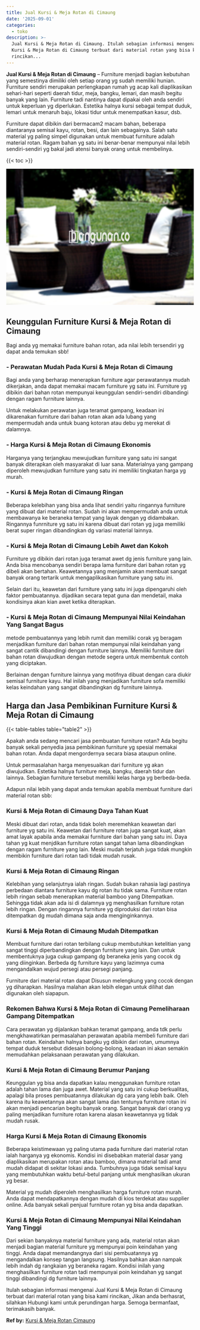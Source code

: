```yaml
---
title: Jual Kursi & Meja Rotan di Cimaung
date: '2025-09-01'
categories:
  - toko
description: >-
  Jual Kursi & Meja Rotan di Cimaung. Itulah sebagian informasi mengenai Jual
  Kursi & Meja Rotan di Cimaung terbuat dari material rotan yang bisa kami
  rincikan...
---
```


**Jual Kursi & Meja Rotan di Cimaung** – Furniture menjadi bagian kebutuhan yang semestinya dimiliki oleh setiap orang yg sudah memiliki hunian. Furniture sendiri merupakan perlengkapan rumah yg acap kali diaplikasikan sehari-hari seperti daerah tidur, meja, bangku, lemari, dan masih begitu banyak yang lain. Furniture tadi nantinya dapat dipakai oleh anda sendiri untuk keperluan yg diperlukan. Estetika halnya kursi sebagai tempat duduk, lemari untuk menaruh baju, lokasi tidur untuk menempatkan kasur, dsb.

Furniture dapat dibikin dari bermacam2 macam bahan, beberapa diantaranya semisal kayu, rotan, besi, dan lain sebagainya. Salah satu material yg paling simpel digunakan untuk membuat furniture adalah material rotan. Ragam bahan yg satu ini benar-benar mempunyai nilai lebih sendiri-sendiri yg bakal jadi atensi banyak orang untuk membelinya.

{{< toc >}}

![Jual Kursi & Meja Rotan di Cimaung](/images/kursi-meja-rotan-murah41.png)

## Keunggulan Furniture Kursi & Meja Rotan di Cimaung

Bagi anda yg memakai furniture bahan rotan, ada nilai lebih tersendiri yg dapat anda temukan sbb!

### \- Perawatan Mudah Pada Kursi & Meja Rotan di Cimaung

Bagi anda yang berharap menerapkan furniture agar perawatannya mudah dikerjakan, anda dapat memakai macam furniture yg satu ini. Furniture yg dibikin dari bahan rotan mempunyai keunggulan sendiri-sendiri dibandingi dengan ragam furniture lainnya.

Untuk melakukan perawatan juga teramat gampang, keadaan ini dikarenakan furniture dari bahan rotan akan ada lubang yang mempermudah anda untuk buang kotoran atau debu yg merekat di dalamnya.

### \- Harga Kursi & Meja Rotan di Cimaung Ekonomis

Harganya yang terjangkau mewujudkan furniture yang satu ini sangat banyak diterapkan oleh masyarakat di luar sana. Materialnya yang gampang diperoleh mewujudkan furniture yang satu ini memiliki tingkatan harga yg murah.

### \- Kursi & Meja Rotan di Cimaung Ringan

Beberapa kelebihan yang bisa anda lihat sendiri yaitu ringannya furniture yang dibuat dari material rotan. Sudah ini akan mempermudah anda untuk membawanya ke beraneka tempat yang layak dengan yg didambakan. Ringannya funrniture yg satu ini karena dibuat dari rotan yg juga memiliki berat super ringan dibandingkan dg variasi material lainnya.

### \- Kursi & Meja Rotan di Cimaung Lebih Awet dan Kokoh

Furniture yg dibikin dari rotan juga teramat awet dg jenis furniture yang lain. Anda bisa mencobanya sendiri berapa lama furniture dari bahan rotan yg dibeli akan bertahan. Keawetannya yang menjamin akan membuat sangat banyak orang tertarik untuk mengaplikasikan furniture yang satu ini.

Selain dari itu, keawetan dari furniture yang satu ini juga dipengaruhi oleh faktor pembuatannya. dijadikan secara tepat guna dan mendetail, maka kondisinya akan kian awet ketika diterapkan.

### \- Kursi & Meja Rotan di Cimaung Mempunyai Nilai Keindahan Yang Sangat Bagus

metode pembuatannya yang lebih rumit dan memiliki corak yg beragam menjadikan furniture dari bahan rotan mempunyai nilai keindahan yang sangat cantik dibandingi dengan furniture lainnya. Memiliki furniture dari bahan rotan diwujudkan dengan metode segera untuk membentuk contoh yang diciptakan.

Berlainan dengan furniture lainnya yang motifnya dibuat dengan cara diukir semisal furniture kayu. Hal inilah yang menjadikan furniture sofa memiliki kelas keindahan yang sangat dibandingkan dg furniture lainnya.

## Harga dan Jasa Pembikinan Furniture Kursi & Meja Rotan di Cimaung

{{< table-tables table="table2" >}}

Apakah anda sedang mencari jasa pembuatan furniture rotan? Ada begitu banyak sekali penyedia jasa pembikinan furniture yg spesial memakai bahan rotan. Anda dapat mengordernya secara biasa ataupun online.

Untuk permasalahan harga menyesuaikan dari furniture yg akan diwujudkan. Estetika halnya furniture meja, bangku, daerah tidur dan lainnya. Sebagian furniture tersebut memiliki kelas harga yg berbeda-beda.

Adapun nilai lebih yang dapat anda temukan apabila membuat furniture dari material rotan sbb:

### Kursi & Meja Rotan di Cimaung Daya Tahan Kuat

Meski dibuat dari rotan, anda tidak boleh meremehkan keawetan dari furniture yg satu ini. Keawetan dari furniture rotan juga sangat kuat, akan amat layak apabila anda memakai furniture dari bahan yang satu ini. Daya tahan yg kuat menjdikan furniture rotan sangat tahan lama dibandingkan dengan ragam furniture yang lain. Meski mudah terjatuh juga tidak mungkin membikin furniture dari rotan tadi tidak mudah rusak.

### Kursi & Meja Rotan di Cimaung Ringan

Kelebihan yang selanjutnya ialah ringan. Sudah bukan rahasia lagi pastinya perbedaan diantara furniture kayu dg rotan itu tidak sama. Furniture rotan lebih ringan sebab menerapkan material bamboo yang Ditempatkan. Sehingga tidak akan ada isi di dalamnya yg menghasilkan furniture rotan lebih ringan. Dengan ringannya furniture yg diproduksi dari rotan bisa ditempatkan dg mudah dimana saja anda menginginkannya.

### Kursi & Meja Rotan di Cimaung Mudah Ditempatkan

Membuat furniture dari rotan terbilang cukup membutuhkan ketelitian yang sangat tinggi diperbandingkan dengan furniture yang lain. Dan untuk membentuknya juga cukup gampang dg beraneka jenis yang cocok dg yang diinginkan. Berbeda dg furniture kayu yang lazimnya cuma mengandalkan wujud persegi atau persegi panjang.

Furniture dari material rotan dapat Disusun melengkung yang cocok dengan yg diharapkan. Hasilnya malahan akan lebih elegan untuk dilihat dan digunakan oleh siapapun.

### Rekomen Bahwa Kursi & Meja Rotan di Cimaung Pemeliharaan Gampang Ditempatkan

Cara perawatan yg dijalankan bahkan teramat gampang, anda tdk perlu mengkhawatirkan permasalahan perawatan apabila membeli furniture dari bahan rotan. Keindahan halnya bangku yg dibikin dari rotan, umumnya tempat duduk tersebut didesain bolong-bolong, keadaan ini akan semakin memudahkan pelaksanaan perawatan yang dilakukan.

### Kursi & Meja Rotan di Cimaung Berumur Panjang

Keunggulan yg bisa anda dapatkan kalau menggunakan furniture rotan adalah tahan lama dan juga awet. Material yang satu ini cukup berkualitas, apalagi bila proses pembuatannya dilakukan dg cara yang lebih baik. Oleh karena itu keawetannya akan sangat lama dan tentunya furniture rotan ini akan menjadi pencarian begitu banyak orang. Sangat banyak dari orang yg paling menjadikan furniture rotan karena alasan keawetannya yg tidak mudah rusak.

### Harga Kursi & Meja Rotan di Cimaung Ekonomis

Beberapa keistimewaan yg paling utama pada furniture dari material rotan ialah harganya yg ekonomis. Kondisi ini disebabkan material dasar yang diaplikasikan merupakan rotan atau bamboo, dimana material tadi amat mudah didapat di sekitar lokasi anda. Tumbuhnya juga tidak semisal kayu yang membutuhkan waktu betul-betul panjang untuk menghasilkan ukuran yg besar.

Material yg mudah diperoleh menghasilkan harga furniture rotan murah. Anda dapat mendapatkannya dengan mudah di kios terdekat atau supplier online. Ada banyak sekali penjual furniture rotan yg bisa anda dapatkan.

### Kursi & Meja Rotan di Cimaung Mempunyai Nilai Keindahan Yang Tinggi

Dari sekian banyaknya material furniture yang ada, material rotan akan menjadi bagian material furniture yg mempunyai poin keindahan yang tinggi. Anda dapat memandangnya dari sisi pembuatannya yg mengandalkan konsep tangan langsung. Hasilnya bahkan akan nampak lebih indah dg rangkaian yg beraneka ragam. Kondisi inilah yang menghasilkan furniture rotan tadi mempunyai poin keindahan yg sangat tinggi dibandingi dg furniture lainnya.

Itulah sebagian informasi mengenai Jual Kursi & Meja Rotan di Cimaung terbuat dari material rotan yang bisa kami rincikan, Jikan anda berhasrat, silahkan Hubungi kami untuk perundingan harga. Semoga bermanfaat, terimakasih banyak.

**Ref by:** [Kursi & Meja Rotan Cimaung](https://id.wikipedia.org/wiki/Kursi)
